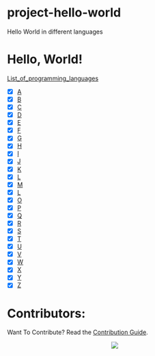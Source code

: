 # project-hello-world
Hello World in different languages

# Hello, World!
[List_of_programming_languages](https://en.wikipedia.org/wiki/List_of_programming_languages)
- [X] [A](https://github.com/COSSAVVU/project-hello-world/blob/main/A/A.md)
- [X] [B](https://github.com/COSSAVVU/project-hello-world/blob/main/B/B.md)
- [X] [C](https://github.com/COSSAVVU/project-hello-world/blob/main/C/C.md)
- [X] [D](https://github.com/COSSAVVU/project-hello-world/blob/main/D/D.md)
- [X] [E](https://github.com/COSSAVVU/project-hello-world/blob/main/E/E.md)
- [X] [F](https://github.com/COSSAVVU/project-hello-world/blob/main/F/F.md)
- [X] [G](https://github.com/COSSAVVU/project-hello-world/blob/main/G/G.md)
- [X] [H](https://github.com/COSSAVVU/project-hello-world/blob/main/H/H.md)
- [X] [I](https://github.com/COSSAVVU/project-hello-world/blob/main/I/I.md)
- [X] [J](https://github.com/COSSAVVU/project-hello-world/blob/main/J/J.md)
- [X] [K](https://github.com/COSSAVVU/project-hello-world/blob/main/K/K.md)
- [X] [L](https://github.com/COSSAVVU/project-hello-world/blob/main/L/L.md)
- [X] [M](https://github.com/COSSAVVU/project-hello-world/blob/main/M/M.md)
- [X] [L](https://github.com/COSSAVVU/project-hello-world/blob/main/L/L.md)
- [X] [O](https://github.com/COSSAVVU/project-hello-world/blob/main/O/O.md)
- [X] [P](https://github.com/COSSAVVU/project-hello-world/blob/main/P/P.md)
- [X] [Q](https://github.com/COSSAVVU/project-hello-world/blob/main/Q/Q.md)
- [X] [R](https://github.com/COSSAVVU/project-hello-world/blob/main/R/R.md)
- [X] [S](https://github.com/COSSAVVU/project-hello-world/blob/main/S/S.md)
- [X] [T](https://github.com/COSSAVVU/project-hello-world/blob/main/T/T.md)
- [X] [U](https://github.com/COSSAVVU/project-hello-world/blob/main/U/U.md)
- [X] [V](https://github.com/COSSAVVU/project-hello-world/blob/main/V/V.md)
- [X] [W](https://github.com/COSSAVVU/project-hello-world/blob/main/W/W.md)
- [X] [X](https://github.com/COSSAVVU/project-hello-world/blob/main/X/X.md)
- [X] [Y](https://github.com/COSSAVVU/project-hello-world/blob/main/Y/Y.md)
- [X] [Z](https://github.com/COSSAVVU/project-hello-world/blob/main/Z/Z.md)

# Contributors:
Want To Contribute? Read the [Contribution Guide](https://github.com/COSSAVVU/project-hello-world/blob/main/Contributing.md).
<p align="center">
  <a href="https://github.com/COSSAVVU/project-hello-world/graphs/contributors">
    <img src="https://contributors-img.web.app/image?repo=COSSAVVU/project-hello-world" />
  </a>
</p>
